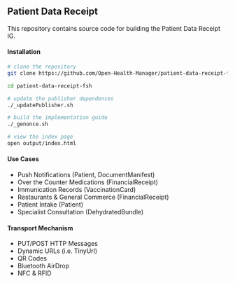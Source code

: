 ## Patient Data Receipt

This repository contains source code for building the Patient Data Receipt IG.

#### Installation  

```bash
# clone the repository
git clone https://github.com/Open-Health-Manager/patient-data-receipt-fsh

cd patient-data-receipt-fsh

# update the publisher dependences
./_updatePublisher.sh    

# build the implementation guide
./_genonce.sh         

# view the index page
open output/index.html
```

#### Use Cases  

- Push Notifications (Patient, DocumentManifest)
- Over the Counter Medications (FinancialReceipt)
- Immunication Records (VaccinationCard)
- Restaurants & General Commerce (FinancialReceipt)
- Patient Intake (Patient)
- Specialist Consultation (DehydratedBundle)


#### Transport Mechanism  

- PUT/POST HTTP Messages
- Dynamic URLs (i.e. TinyUrl)
- QR Codes  
- Bluetooth AirDrop  
- NFC & RFID 

